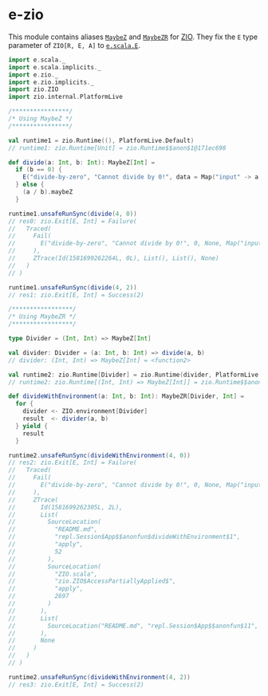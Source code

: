 
[//]: # "This file is generated by [mdoc](https://scalameta.org/mdoc). Do not edit it directly as it will be overwritten. Instead edit corresponding file in docs folder."

# e-zio

This module contains aliases [`MaybeZ`](src/main/scala/e/zio/package.scala) and [`MaybeZR`](src/main/scala/e/zio/package.scala) for [ZIO](https://zio.dev). They fix the `E` type parameter of `ZIO[R, E, A]` to [`e.scala.E`](../e-scala/src/main/scala/e/scala/E.scala).

```scala
import e.scala._
import e.scala.implicits._
import e.zio._
import e.zio.implicits._
import zio.ZIO
import zio.internal.PlatformLive

/****************/
/* Using MaybeZ */
/****************/

val runtime1 = zio.Runtime((), PlatformLive.Default)
// runtime1: zio.Runtime[Unit] = zio.Runtime$$anon$1@171ec698

def divide(a: Int, b: Int): MaybeZ[Int] =
  if (b == 0) {
    E("divide-by-zero", "Cannot divide by 0!", data = Map("input" -> a.toString)).maybeZ
  } else {
    (a / b).maybeZ
  }

runtime1.unsafeRunSync(divide(4, 0))
// res0: zio.Exit[E, Int] = Failure(
//   Traced(
//     Fail(
//       E("divide-by-zero", "Cannot divide by 0!", 0, None, Map("input" -> "4"))
//     ),
//     ZTrace(Id(1581699262264L, 0L), List(), List(), None)
//   )
// )

runtime1.unsafeRunSync(divide(4, 2))
// res1: zio.Exit[E, Int] = Success(2)

/*****************/
/* Using MaybeZR */
/*****************/

type Divider = (Int, Int) => MaybeZ[Int]

val divider: Divider = (a: Int, b: Int) => divide(a, b)
// divider: (Int, Int) => MaybeZ[Int] = <function2>

val runtime2: zio.Runtime[Divider] = zio.Runtime(divider, PlatformLive.Default)
// runtime2: zio.Runtime[(Int, Int) => MaybeZ[Int]] = zio.Runtime$$anon$1@4c5f9e32

def divideWithEnvironment(a: Int, b: Int): MaybeZR[Divider, Int] =
  for {
    divider <- ZIO.environment[Divider]
    result  <- divider(a, b)
  } yield {
    result
  }

runtime2.unsafeRunSync(divideWithEnvironment(4, 0))
// res2: zio.Exit[E, Int] = Failure(
//   Traced(
//     Fail(
//       E("divide-by-zero", "Cannot divide by 0!", 0, None, Map("input" -> "4"))
//     ),
//     ZTrace(
//       Id(1581699262305L, 2L),
//       List(
//         SourceLocation(
//           "README.md",
//           "repl.Session$App$$anonfun$divideWithEnvironment$1",
//           "apply",
//           52
//         ),
//         SourceLocation(
//           "ZIO.scala",
//           "zio.ZIO$AccessPartiallyApplied$",
//           "apply",
//           2697
//         )
//       ),
//       List(
//         SourceLocation("README.md", "repl.Session$App$$anonfun$11", "apply", 61)
//       ),
//       None
//     )
//   )
// )

runtime2.unsafeRunSync(divideWithEnvironment(4, 2))
// res3: zio.Exit[E, Int] = Success(2)
``` 
